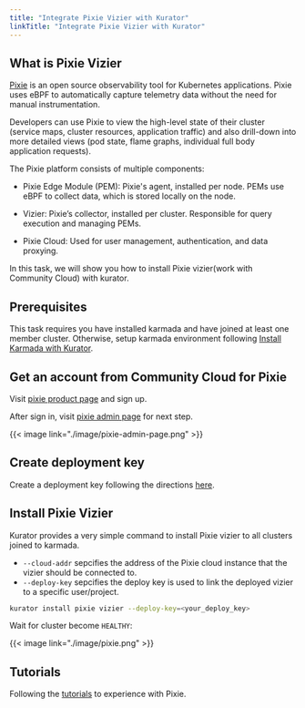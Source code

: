 ```yaml
---
title: "Integrate Pixie Vizier with Kurator"
linkTitle: "Integrate Pixie Vizier with Kurator"
---
```


## What is Pixie Vizier

[Pixie](https://pixielabs.ai/) is an open source observability tool for Kubernetes applications. Pixie uses eBPF to automatically capture telemetry data without the need for manual instrumentation.

Developers can use Pixie to view the high-level state of their cluster (service maps, cluster resources, application traffic) and also drill-down into more detailed views (pod state, flame graphs, individual full body application requests).

The Pixie platform consists of multiple components:

- Pixie Edge Module (PEM): Pixie's agent, installed per node. PEMs use eBPF to collect data, which is stored locally on the node.

- Vizier: Pixie’s collector, installed per cluster. Responsible for query execution and managing PEMs.

- Pixie Cloud: Used for user management, authentication, and data proxying.


In this task, we will show you how to install Pixie vizier(work with Community Cloud) with kurator.

## Prerequisites

This task requires you have installed karmada and have joined at least one member cluster.
Otherwise, setup karmada environment following [Install Karmada with Kurator](./karmada.md).

## Get an account from Community Cloud for Pixie

Visit [pixie product page](https://work.withpixie.ai/) and sign up.

After sign in, visit [pixie admin page](https://work.withpixie.ai/admin) for next step.

{{< image link="./image/pixie-admin-page.png" >}}

## Create deployment key

Create a deployment key following the directions [here](https://docs.pixielabs.ai/reference/admin/deploy-keys/#create-a-deploy-key-using-the-live-ui).

## Install Pixie Vizier

Kurator provides a very simple command to install Pixie vizier to all clusters joined to karmada.

- `--cloud-addr` sepcifies the address of the Pixie cloud instance that the vizier should be connected to.
- `--deploy-key` sepcifies the deploy key is used to link the deployed vizier to a specific user/project.

```bash
kurator install pixie vizier --deploy-key=<your_deploy_key>
```

Wait for cluster become `HEALTHY`:

{{< image link="./image/pixie.png" >}}

## Tutorials

Following the [tutorials](https://docs.pixielabs.ai/tutorials/) to experience with Pixie.
